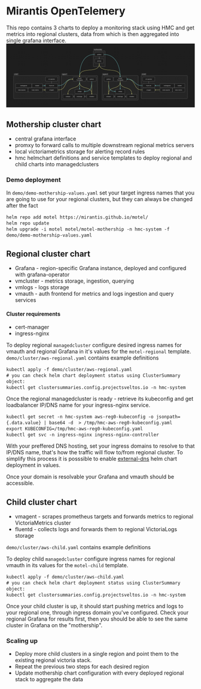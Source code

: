 # Mirantis OpenTelemery
This repo contains 3 charts to deploy a monitoring stack using HMC and get metrics into regional clusters, data from which is then aggregated into single grafana interface.
![alt text](motel-arch.png)

## Mothership cluster chart
* central grafana interface
* promxy to forward calls to multiple downstream regional metrics servers
* local victoriametrics storage for alerting record rules
* hmc helmchart definitions and service templates to deploy regional and child charts into managedclusters

### Demo deployment
In `demo/demo-mothership-values.yaml` set your target ingress names that you are going to use for your regional clusters, but they can always be changed after the fact
```
helm repo add motel https://mirantis.github.io/motel/
helm repo update
helm upgrade -i motel motel/motel-mothership -n hmc-system -f demo/demo-mothership-values.yaml
```

## Regional cluster chart
* Grafana - region-specific Grafana instance, deployed and configured with grafana-operator
* vmcluster - metrics storage, ingestion, querying
* vmlogs - logs storage
* vmauth - auth frontend for metrics and logs ingestion and query services

#### Cluster requirements
- cert-manager
- ingress-nginx

To deploy regional `managedcluster` configure desired ingress names for vmauth and regional Grafana in it's values for the `motel-regional` template.
`demo/cluster/aws-regional.yaml` contains example definitions
```
kubectl apply -f demo/cluster/aws-regional.yaml
# you can check helm chart deployment status using ClusterSummary object:
kubectl get clustersummaries.config.projectsveltos.io -n hmc-system
```
Once the regional managedcluster is ready - retrieve its kubeconfig and get loadbalancer IP/DNS name for your ingress-nginx service.
```
kubectl get secret -n hmc-system aws-reg0-kubeconfig -o jsonpath={.data.value} | base64 -d  > /tmp/hmc-aws-reg0-kubeconfig.yaml
export KUBECONFIG=/tmp/hmc-aws-reg0-kubeconfig.yaml
kubectl get svc -n ingress-nginx ingress-nginx-controller
```

With your preffered DNS hosting, set your ingress domains to resolve to that IP/DNS name, that's how the traffic will flow to/from regional cluster. 
To simplify this process it is posssible to enable [external-dns](https://kubernetes-sigs.github.io/external-dns/) helm chart deployment in values.

Once your domain is resolvable your Grafana and vmauth should be accessible.

## Child cluster chart
* vmagent - scrapes prometheus targets and forwards metrics to regional VictoriaMetrics cluster
* fluentd - collects logs and forwards them to regional VictoriaLogs storage

`demo/cluster/aws-child.yaml` contains example definitions

To deploy child `managedcluster` configure ingress names for regional vmauth in its values for the `motel-child` template.

```
kubectl apply -f demo/cluster/aws-child.yaml
# you can check helm chart deployment status using ClusterSummary object:
kubectl get clustersummaries.config.projectsveltos.io -n hmc-system
```

Once your child cluster is up, it should start pushing metrics and logs to your regional one, through ingress domain you've configured.
Check your regional Grafana for results first, then you should be able to see the same cluster in Grafana on the "mothership".

### Scaling up
* Deploy more child clusters in a single region and point them to the existing regional victoria stack.
* Repeat the previous two steps for each desired region
* Update mothership chart configuration with every deployed regional stack to aggregate the data
